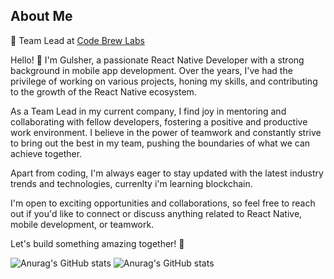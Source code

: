 ## About Me

💼 Team Lead at [Code Brew Labs]((https://www.code-brew.com/))

Hello! 👋 I'm Gulsher, a passionate React Native Developer with a strong background in mobile app development. Over the years, I've had the privilege of working on various projects, honing my skills, and contributing to the growth of the React Native ecosystem.

As a Team Lead in my current company, I find joy in mentoring and collaborating with fellow developers, fostering a positive and productive work environment. I believe in the power of teamwork and constantly strive to bring out the best in my team, pushing the boundaries of what we can achieve together.

Apart from coding, I'm always eager to stay updated with the latest industry trends and technologies, currenlty i'm learning blockchain.

I'm open to exciting opportunities and collaborations, so feel free to reach out if you'd like to connect or discuss anything related to React Native, mobile development, or teamwork.

Let's build something amazing together! 🚀

<!--
**gulsher7/gulsher7** is a ✨ _special_ ✨ repository because its `README.md` (this file) appears on your GitHub profile.

Here are some ideas to get you started:

- 🔭 I’m currently working on ...
- 🌱 I’m currently learning ...
- 👯 I’m looking to collaborate on ...
- 🤔 I’m looking for help with ...
- 💬 Ask me about ...
- 📫 How to reach me: ...
- 😄 Pronouns: ...
- ⚡ Fun fact: ...
-->

![Anurag's GitHub stats](https://github-readme-stats.vercel.app/api?username=gulsher7&show_icons=true&theme=tokyonight) ![Anurag's GitHub stats](https://github-readme-stats.vercel.app/api/top-langs?username=gulsher7&show_icons=true&theme=tokyonight)
